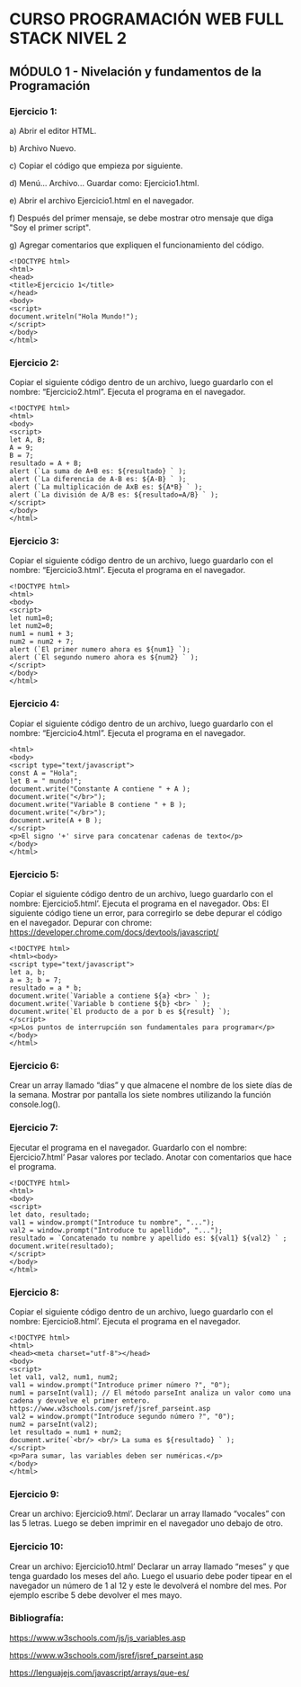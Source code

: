 # CURSO PROGRAMACIÓN WEB FULL STACK NIVEL 2
## MÓDULO 1 - Nivelación y fundamentos de la Programación
### Ejercicio 1:
a) Abrir el editor HTML. 

b) Archivo Nuevo.

c) Copiar el código que empieza por <!DOCTYPE html> siguiente.

d) Menú... Archivo... Guardar como: Ejercicio1.html.

e) Abrir el archivo Ejercicio1.html en el navegador.

f) Después del primer mensaje, se debe mostrar otro mensaje que diga "Soy el primer script".

g) Agregar comentarios que expliquen el funcionamiento del código.

``` 
<!DOCTYPE html>
<html>
<head>
<title>Ejercicio 1</title>
</head>
<body>
<script>
document.writeln("Hola Mundo!");
</script>
</body>
</html>

``` 

### Ejercicio 2:

Copiar el siguiente código dentro de un archivo, luego guardarlo con el nombre:
“Ejercicio2.html”. Ejecuta el programa en el navegador.

``` 
<!DOCTYPE html>
<html>
<body>
<script>
let A, B;
A = 9;
B = 7;
resultado = A + B;
alert (`La suma de A+B es: ${resultado} ` );
alert (`La diferencia de A-B es: ${A-B} ` );
alert (`La multiplicación de AxB es: ${A*B} ` );
alert (`La división de A/B es: ${resultado=A/B} ` );
</script>
</body>
</html>

``` 
### Ejercicio 3:

Copiar el siguiente código dentro de un archivo, luego guardarlo con el nombre:
“Ejercicio3.html”. Ejecuta el programa en el navegador.

```
<!DOCTYPE html>
<html>
<body>
<script>
let num1=0;
let num2=0;
num1 = num1 + 3;
num2 = num2 + 7;
alert (`El primer numero ahora es ${num1} `);
alert (`El segundo numero ahora es ${num2} ` );
</script>
</body>
</html>

```
### Ejercicio 4:
Copiar el siguiente código dentro de un archivo, luego guardarlo con el nombre:
“Ejercicio4.html”. Ejecuta el programa en el navegador.

```
<html>
<body>
<script type="text/javascript">
const A = "Hola";
let B = " mundo!";
document.write("Constante A contiene " + A );
document.write("</br>");
document.write("Variable B contiene " + B );
document.write("</br>");
document.write(A + B );
</script>
<p>El signo '+' sirve para concatenar cadenas de texto</p>
</body>
</html>

```
### Ejercicio 5:
Copiar el siguiente código dentro de un archivo, luego guardarlo con el nombre:
Ejercicio5.html’. Ejecuta el programa en el navegador.
Obs: El siguiente código tiene un error, para corregirlo se debe depurar el código en el
navegador.
Depurar con chrome: https://developer.chrome.com/docs/devtools/javascript/

```
<!DOCTYPE html>
<html><body>
<script type="text/javascript">
let a, b;
a = 3; b = 7;
resultado = a * b;
document.write(`Variable a contiene ${a} <br> ` );
document.write(`Variable b contiene ${b} <br> ` );
document.write(`El producto de a por b es ${result} `);
</script>
<p>Los puntos de interrupción son fundamentales para programar</p>
</body>
</html>

```
### Ejercicio 6:
Crear un array llamado “dias” y que almacene el nombre de los siete días de la semana.
Mostrar por pantalla los siete nombres utilizando la función console.log().
### Ejercicio 7:
Ejecutar el programa en el navegador. Guardarlo con el nombre: Ejercicio7.html’ Pasar
valores por teclado. Anotar con comentarios que hace el programa.

```
<!DOCTYPE html>
<html>
<body>
<script>
let dato, resultado;
val1 = window.prompt("Introduce tu nombre", "...");
val2 = window.prompt("Introduce tu apellido", "...");
resultado = `Concatenado tu nombre y apellido es: ${val1} ${val2} ` ;
document.write(resultado);
</script>
</body>
</html>

```
### Ejercicio 8:
Copiar el siguiente código dentro de un archivo, luego guardarlo con el nombre:
Ejercicio8.html’. Ejecuta el programa en el navegador.

```
<!DOCTYPE html>
<html>
<head><meta charset="utf-8"></head>
<body>
<script>
let val1, val2, num1, num2;
val1 = window.prompt("Introduce primer número ?", "0");
num1 = parseInt(val1); // El método parseInt analiza un valor como una
cadena y devuelve el primer entero.
https://www.w3schools.com/jsref/jsref_parseint.asp
val2 = window.prompt("Introduce segundo número ?", "0");
num2 = parseInt(val2);
let resultado = num1 + num2;
document.write(`<br/> <br/> La suma es ${resultado} ` );
</script>
<p>Para sumar, las variables deben ser numéricas.</p>
</body>
</html>

```
### Ejercicio 9:
Crear un archivo: Ejercicio9.html’. Declarar un array llamado “vocales” con las 5 letras.
Luego se deben imprimir en el navegador uno debajo de otro.

### Ejercicio 10:
Crear un archivo: Ejercicio10.html’ Declarar un array llamado “meses” y que tenga
guardado los meses del año. Luego el usuario debe poder tipear en el navegador un
número de 1 al 12 y este le devolverá el nombre del mes. Por ejemplo escribe 5 debe
devolver el mes mayo.

### Bibliografía:
https://www.w3schools.com/js/js_variables.asp

https://www.w3schools.com/jsref/jsref_parseint.asp

https://lenguajejs.com/javascript/arrays/que-es/
